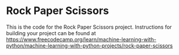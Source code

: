 # Rock Paper Scissors

This is the code for the Rock Paper Scissors project. Instructions for building your project can be found at https://www.freecodecamp.org/learn/machine-learning-with-python/machine-learning-with-python-projects/rock-paper-scissors
